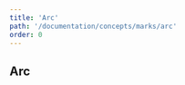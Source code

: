 ```yaml
---
title: 'Arc'
path: '/documentation/concepts/marks/arc'
order: 0
---
```


## Arc

<arc-tester></arc-tester>